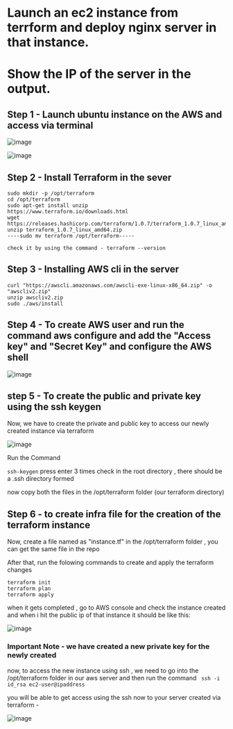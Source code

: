 # Launch an ec2 instance from terrform and deploy nginx server in that instance.
# Show the IP of the server in the output.

## Step 1 - Launch ubuntu instance on the AWS and access via terminal

![image](https://user-images.githubusercontent.com/67600604/184825997-b372c460-7ebf-44e4-b11a-33aca6e6ad96.png)

![image](https://user-images.githubusercontent.com/67600604/184826577-b4d07f8d-9ec2-45b0-8499-ba9386dea13d.png)

## Step 2 - Install Terraform in the sever 

``` 
sudo mkdir -p /opt/terraform
cd /opt/terraform
sudo apt-get install unzip
https://www.terraform.io/downloads.html
wget https://releases.hashicorp.com/terraform/1.0.7/terraform_1.0.7_linux_amd64.zip
unzip terraform_1.0.7_linux_amd64.zip
----sudo mv terraform /opt/terraform-----

check it by using the command - terraform --version 

```
## Step 3 - Installing AWS cli in the server 

```
curl "https://awscli.amazonaws.com/awscli-exe-linux-x86_64.zip" -o "awscliv2.zip"
unzip awscliv2.zip
sudo ./aws/install
```

## Step 4 - To create AWS user and run the command aws configure and add the "Access key" and "Secret Key" and configure the AWS shell

![image](https://user-images.githubusercontent.com/67600604/184829544-cc281cac-9e05-40f6-a353-943401ad71db.png)

## step 5 - To create the public and private key using the ssh keygen

Now, we have to create the private and public key to access our newly created instance via terraform

![image](https://user-images.githubusercontent.com/67600604/184830113-8328dac7-ef71-44dc-be81-f41adcf23191.png)

Run the Command 

```ssh-keygen```
press enter 3 times 
check in the root directory , there should be a .ssh directory formed 

now copy both the files in the /opt/terraform folder (our terraform directory)

## Step 6 - to create infra file for the creation of the terraform instance 

Now, create a file named as "instance.tf" in the /opt/terraform folder , you can get the same file in the repo 

After that, run the folowing commands to create and apply the terraform changes

```
terraform init
terraform plan
terraform apply
```

when it gets completed , go to  AWS console and check the instance created and when i hit the public ip of that instance it should be like this:

![image](https://user-images.githubusercontent.com/67600604/184831458-4481d042-7305-49ea-a26b-7d1071e23e06.png)

### Important Note - we have created a new private key for the newly created  

now, to access the new instance using ssh , we need to go into the /opt/terraform folder in our aws server and then run the command ``` ssh -i id_rsa ec2-user@ipaddress``` 

you will be able to get access using the ssh now to your server created via terraform - 

![image](https://user-images.githubusercontent.com/67600604/184835597-a0d93298-a338-4900-8b67-55e8398beabe.png)


